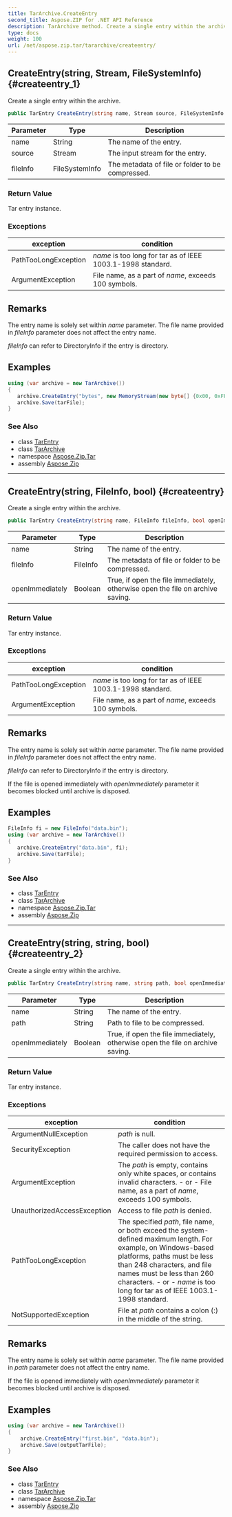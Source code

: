 ```yaml
---
title: TarArchive.CreateEntry
second_title: Aspose.ZIP for .NET API Reference
description: TarArchive method. Create a single entry within the archive
type: docs
weight: 100
url: /net/aspose.zip.tar/tararchive/createentry/
---
```

## CreateEntry(string, Stream, FileSystemInfo) {#createentry_1}

Create a single entry within the archive.

```csharp
public TarEntry CreateEntry(string name, Stream source, FileSystemInfo fileInfo = null)
```

| Parameter | Type | Description |
| --- | --- | --- |
| name | String | The name of the entry. |
| source | Stream | The input stream for the entry. |
| fileInfo | FileSystemInfo | The metadata of file or folder to be compressed. |

### Return Value

Tar entry instance.

### Exceptions

| exception | condition |
| --- | --- |
| PathTooLongException | *name* is too long for tar as of IEEE 1003.1-1998 standard. |
| ArgumentException | File name, as a part of *name*, exceeds 100 symbols. |

## Remarks

The entry name is solely set within *name* parameter. The file name provided in *fileInfo* parameter does not affect the entry name.

*fileInfo* can refer to DirectoryInfo if the entry is directory.

## Examples

```csharp
using (var archive = new TarArchive())
{
   archive.CreateEntry("bytes", new MemoryStream(new byte[] {0x00, 0xFF}));
   archive.Save(tarFile);
}
```

### See Also

* class [TarEntry](../../tarentry/)
* class [TarArchive](../)
* namespace [Aspose.Zip.Tar](../../tararchive/)
* assembly [Aspose.Zip](../../../)

---

## CreateEntry(string, FileInfo, bool) {#createentry}

Create a single entry within the archive.

```csharp
public TarEntry CreateEntry(string name, FileInfo fileInfo, bool openImmediately = false)
```

| Parameter | Type | Description |
| --- | --- | --- |
| name | String | The name of the entry. |
| fileInfo | FileInfo | The metadata of file or folder to be compressed. |
| openImmediately | Boolean | True, if open the file immediately, otherwise open the file on archive saving. |

### Return Value

Tar entry instance.

### Exceptions

| exception | condition |
| --- | --- |
| PathTooLongException | *name* is too long for tar as of IEEE 1003.1-1998 standard. |
| ArgumentException | File name, as a part of *name*, exceeds 100 symbols. |

## Remarks

The entry name is solely set within *name* parameter. The file name provided in *fileInfo* parameter does not affect the entry name.

*fileInfo* can refer to DirectoryInfo if the entry is directory.

If the file is opened immediately with *openImmediately* parameter it becomes blocked until archive is disposed.

## Examples

```csharp
FileInfo fi = new FileInfo("data.bin");
using (var archive = new TarArchive())
{
   archive.CreateEntry("data.bin", fi);
   archive.Save(tarFile);
}
```

### See Also

* class [TarEntry](../../tarentry/)
* class [TarArchive](../)
* namespace [Aspose.Zip.Tar](../../tararchive/)
* assembly [Aspose.Zip](../../../)

---

## CreateEntry(string, string, bool) {#createentry_2}

Create a single entry within the archive.

```csharp
public TarEntry CreateEntry(string name, string path, bool openImmediately = false)
```

| Parameter | Type | Description |
| --- | --- | --- |
| name | String | The name of the entry. |
| path | String | Path to file to be compressed. |
| openImmediately | Boolean | True, if open the file immediately, otherwise open the file on archive saving. |

### Return Value

Tar entry instance.

### Exceptions

| exception | condition |
| --- | --- |
| ArgumentNullException | *path* is null. |
| SecurityException | The caller does not have the required permission to access. |
| ArgumentException | The *path* is empty, contains only white spaces, or contains invalid characters. - or - File name, as a part of *name*, exceeds 100 symbols. |
| UnauthorizedAccessException | Access to file *path* is denied. |
| PathTooLongException | The specified *path*, file name, or both exceed the system-defined maximum length. For example, on Windows-based platforms, paths must be less than 248 characters, and file names must be less than 260 characters. - or - *name* is too long for tar as of IEEE 1003.1-1998 standard. |
| NotSupportedException | File at *path* contains a colon (:) in the middle of the string. |

## Remarks

The entry name is solely set within *name* parameter. The file name provided in *path* parameter does not affect the entry name.

If the file is opened immediately with *openImmediately* parameter it becomes blocked until archive is disposed.

## Examples

```csharp
using (var archive = new TarArchive())
{
    archive.CreateEntry("first.bin", "data.bin");
    archive.Save(outputTarFile);
}
```

### See Also

* class [TarEntry](../../tarentry/)
* class [TarArchive](../)
* namespace [Aspose.Zip.Tar](../../tararchive/)
* assembly [Aspose.Zip](../../../)


